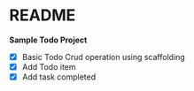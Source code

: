# README
**Sample Todo Project**
- [x] Basic Todo Crud operation using scaffolding
- [x] Add Todo item
- [x] Add task completed